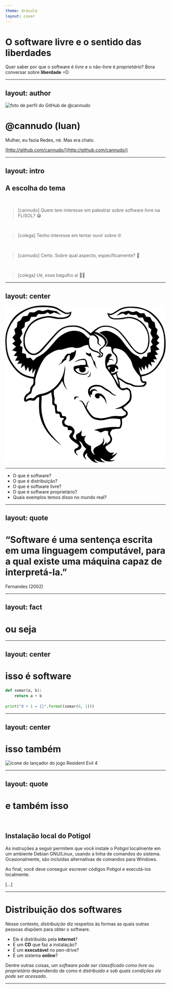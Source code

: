 ```yaml
---
theme: dracula
layout: cover
---
```

# O software livre e o sentido das liberdades

Quer saber por que o software é *livre* e o não-livre é *proprietário*? Bora conversar sobre **liberdade** =D

---
layout: author
---

<img src="https://avatars.githubusercontent.com/u/24627793?v=4" size="65" alt="foto de perfil do GitHub de @cannudo"><br/>

# @cannudo (luan)

Mulher, eu fazia Redes, né. Mas era chato.

[http://github.com/cannudo/](http://github.com/cannudo/)

---
layout: intro
---

## A escolha do tema

<br>

> [cannudo] Quem tem interesse em palestrar sobre software livre na FLISOL? 😁

<br>

> [colega] Tenho interesse em tentar ouvir sobre 🤓

<br>

> [cannudo] Certo. Sobre qual aspecto, especificamente? 📝

<br>

> [colega] Ué, esse bagulho aí 🤷‍♂️

---
layout: center
---

<img src="assets/img/gnu-logo.png" size="75" alt="logotipo do sistema GNU">

---

- O que é software?
- O que é distribuição?
- O que é software livre?
- O que é software proprietário?
- Quais exemplos temos disso no mundo real?

---
layout: quote
---

# “Software é uma **sentença** escrita em uma **linguagem computável**, para a qual existe uma **máquina** capaz de **interpretá-la**.”

Fernandes (2002)

---
layout: fact
---

# ou seja

---
layout: center
---

# isso é software

```python
def somar(a, b):
    return a + b

print("0 + 1 = {}".format(somar(0, 1)))

```

---
layout: center
---

# isso também

<img src="https://images-wixmp-ed30a86b8c4ca887773594c2.wixmp.com/f/0a100087-f121-4b86-98a1-068a138e9150/deu65o3-6e950be4-4c57-4b94-b651-c8f256b37a4c.png/v1/fill/w_512,h_512,q_80,strp/resident_evil_4_hd_icon_by_loganquest_deu65o3-fullview.jpg?token=eyJ0eXAiOiJKV1QiLCJhbGciOiJIUzI1NiJ9.eyJzdWIiOiJ1cm46YXBwOjdlMGQxODg5ODIyNjQzNzNhNWYwZDQxNWVhMGQyNmUwIiwiaXNzIjoidXJuOmFwcDo3ZTBkMTg4OTgyMjY0MzczYTVmMGQ0MTVlYTBkMjZlMCIsIm9iaiI6W1t7ImhlaWdodCI6Ijw9NTEyIiwicGF0aCI6IlwvZlwvMGExMDAwODctZjEyMS00Yjg2LTk4YTEtMDY4YTEzOGU5MTUwXC9kZXU2NW8zLTZlOTUwYmU0LTRjNTctNGI5NC1iNjUxLWM4ZjI1NmIzN2E0Yy5wbmciLCJ3aWR0aCI6Ijw9NTEyIn1dXSwiYXVkIjpbInVybjpzZXJ2aWNlOmltYWdlLm9wZXJhdGlvbnMiXX0.J3fttEuaw7brfM02nWzNbKaRyZTu6joKJmnrqndUrcU" size="45" alt="ícone do lançador do jogo Resident Evil 4"><br/>

---
layout: quote
---

# e também isso

<br/>

## Instalação local do Potigol

As instruções a seguir permitem que você instale o Potigol localmente em um ambiente Debian GNU/Linux, usando a linha de comandos do sistema. Ocasionalmente, são incluídas alternativas de comandos para Windows.

Ao final, você deve conseguir escrever códigos Potigol e executá-los localmente.

[...]

---

# Distribuição dos softwares


Nesse contexto, *distribuição* diz respeitos às formas as quais outras pessoas dispõem para obter o software.

- Ele é distribuido pela **internet**?
- É um **CD** que faz a instalação?
- É um **executável** no pen-drive?
- É um sistema **online**?

Dentre outras coisas, *um software pode ser classificado como livre ou proprietário* dependendo de como é *distribuido e sob quais condições ele pode ser acessado*.

---
